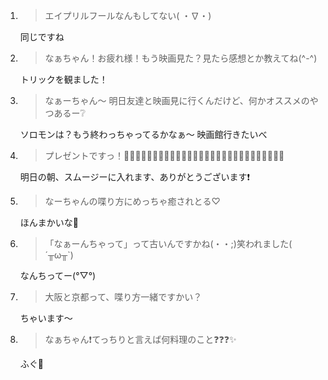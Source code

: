 1. > エイプリルフールなんもしてない( ・∇・)

   同じですね

2. > なぁちゃん！お疲れ様！もう映画見た？見たら感想とか教えてね(^-^)

   トリックを観ました！

3. > なぁーちゃん〜 明日友達と映画見に行くんだけど、何かオススメのやつあるー❔

   ソロモンは？もう終わっちゃってるかなぁ～ 映画館行きたいべ

4. > プレゼントですっ！🍓🍓🍓🍓🍓🍓🍓🍓🍓🍓🍓🍓🍓🍓🍓🍓🍓🍓🍓🍓🍓🍓🍓🍓🍓🍓🍓🍓

   明日の朝、スムージーに入れます、ありがとうございます❗

5. > なーちゃんの喋り方にめっちゃ癒されとる♡

   ほんまかいな💓

6. > 「なぁーんちゃって」って古いんですかね(・・;)笑われました( ´╥ω╥`)

   なんちってー(°▽°)

7. > 大阪と京都って、喋り方一緒ですかい？

   ちゃいます～

8. > なぁちゃん❗てっちりと言えば何料理のこと❓❓❓✨

   ふぐ🐡